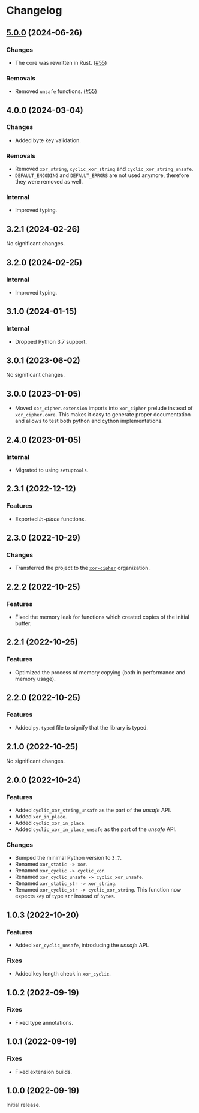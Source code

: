# Changelog

<!-- changelogging: start -->

## [5.0.0](https://github.com/xor-cipher/xor-cipher/tree/v5.0.0) (2024-06-26)

### Changes

- The core was rewritten in Rust. ([#55](https://github.com/xor-cipher/xor-cipher/pull/55))

### Removals

- Removed `unsafe` functions. ([#55](https://github.com/xor-cipher/xor-cipher/pull/55))

## 4.0.0 (2024-03-04)

### Changes

- Added byte key validation.

### Removals

- Removed `xor_string`, `cyclic_xor_string` and `cyclic_xor_string_unsafe`.
- `DEFAULT_ENCODING` and `DEFAULT_ERRORS` are not used anymore, therefore they were removed as well.

### Internal

- Improved typing.

## 3.2.1 (2024-02-26)

No significant changes.

## 3.2.0 (2024-02-25)

### Internal

- Improved typing.

## 3.1.0 (2024-01-15)

### Internal

- Dropped Python 3.7 support.

## 3.0.1 (2023-06-02)

No significant changes.

## 3.0.0 (2023-01-05)

- Moved `xor_cipher.extension` imports into `xor_cipher` prelude instead of `xor_cipher.core`.
  This makes it easy to generate proper documentation and
  allows to test both python and cython implementations.

## 2.4.0 (2023-01-05)

### Internal

- Migrated to using `setuptools`.

## 2.3.1 (2022-12-12)

### Features

- Exported *in-place* functions.

## 2.3.0 (2022-10-29)

### Changes

- Transferred the project to the [`xor-cipher`](https://github.com/xor-cipher) organization.

## 2.2.2 (2022-10-25)

### Features

- Fixed the memory leak for functions which created copies of the initial buffer.

## 2.2.1 (2022-10-25)

### Features

- Optimized the process of memory copying (both in performance and memory usage).

## 2.2.0 (2022-10-25)

### Features

- Added `py.typed` file to signify that the library is typed.

## 2.1.0 (2022-10-25)

No significant changes.

## 2.0.0 (2022-10-24)

### Features

- Added `cyclic_xor_string_unsafe` as the part of the *unsafe* API.
- Added `xor_in_place`.
- Added `cyclic_xor_in_place`.
- Added `cyclic_xor_in_place_unsafe` as the part of the *unsafe* API.

### Changes

- Bumped the minimal Python version to `3.7`.
- Renamed `xor_static -> xor`.
- Renamed `xor_cyclic -> cyclic_xor`.
- Renamed `xor_cyclic_unsafe -> cyclic_xor_unsafe`.
- Renamed `xor_static_str -> xor_string`.
- Renamed `xor_cyclic_str -> cyclic_xor_string`.
  This function now expects `key` of type `str` instead of `bytes`.

## 1.0.3 (2022-10-20)

### Features

- Added `xor_cyclic_unsafe`, introducing the *unsafe* API.

### Fixes

- Added key length check in `xor_cyclic`.

## 1.0.2 (2022-09-19)

### Fixes

- Fixed type annotations.

## 1.0.1 (2022-09-19)

### Fixes

- Fixed extension builds.

## 1.0.0 (2022-09-19)

Initial release.
